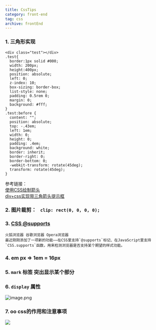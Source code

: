 ```yaml
---
title: CssTips
category: front-end
tag: css
archive: frontEnd
---
```

### 1. 三角形实现
```
<div class="test"></div> 
.test{
  border:1px solid #000;
  width: 200px;
  height:400px;
  position: absolute;
  left: 0;
  z-index: 10;
  box-sizing: border-box;
  list-style: none;
  padding: 0.5rem 0;
  margin: 0;
  background: #fff;
}
.test:before {
  content: "";
  position: absolute;
  top: -.43em;
  left: 1em;
  width: 0;
  height: 0;
  padding: .4em;
  background: white;
  border: inherit;
  border-right: 0;
  border-bottom: 0;
  -webkit-transform: rotate(45deg);
  transform: rotate(45deg);
}
```
参考链接：   
[使用CSS绘制箭头](http://simaq.github.io/css/2014/03/30/implementation-of-arrows-with-css/)  
[div+css实现带三角箭头提示框](http://www.cnblogs.com/undefined000/archive/2012/09/24/2700426.html)
### 2.  图片裁剪：  `` clip: rect(0, 0, 0, 0);``
### 3. [CSS @supports](http://www.webhek.com/post/css-supports.html)  
    火狐浏览器 谷歌浏览器 Opera浏览器
    最近刚刚添加了一项新的功能——在CSS里支持`@supports`标记、在JavaScript里支持`CSS.supports`函数，用来检测浏览器是否支持某个期望的样式功能。
### 4. em px  => 1em = 16px 
### 5. `mark` 标签 突出显示某个部分
### 6. `display` 属性
![image.png](http://upload-images.jianshu.io/upload_images/8952934-2c69e5fe0b3f42a1.png?imageMogr2/auto-orient/strip%7CimageView2/2/w/1240)
### 7. oo css的作用和注意事项
![](https://i.imgur.com/GkpMsHp.png)


